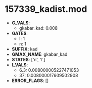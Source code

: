 # 157339_kadist.mod

- **G_VALS**:
  - gkabar_kad: 0.008
- **GATES**:
  - l: 1
  - n: 1
- **SUFFIX**: kad
- **GMAX_NAME**: gkabar_kad
- **STATES**: ['n', 'l']
- **I_VALS**:
  - 6.3: 0.008000005227471053
  - 37: 0.008000017609502908
- **ERROR_FLAGS**: []
